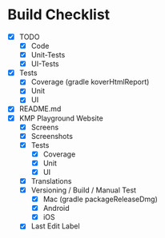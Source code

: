 # Build Checklist
- [x] TODO
  - [x] Code
  - [x] Unit-Tests
  - [x] UI-Tests
- [x] Tests
  - [x] Coverage (gradle koverHtmlReport)
  - [x] Unit
  - [x] UI
- [x] README.md
- [x] KMP Playground Website
  - [x] Screens
  - [x] Screenshots
  - [x] Tests
    - [x] Coverage
    - [x] Unit
    - [x] UI
  - [x] Translations
  - [x] Versioning / Build / Manual Test
    - [x] Mac (gradle packageReleaseDmg)
    - [x] Android
    - [x] iOS
  - [x] Last Edit Label
